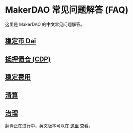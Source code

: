# MakerDAO 常见问题解答 (FAQ)

这里是 MakerDAO 的**中文**常见问题解答。

## [稳定币 Dai][1]

## [抵押债仓 (CDP)][2]

## [稳定费用][3]

## [清算][4]

## [治理][5]

翻译正在进行中，英文版本可以在 [这里][6] 查看。

[1]:	dai.md
[2]:	cdp.md
[3]:	stability-fee.md
[4]:	liquidation.md
[5]:	governance.md
[6]:	../